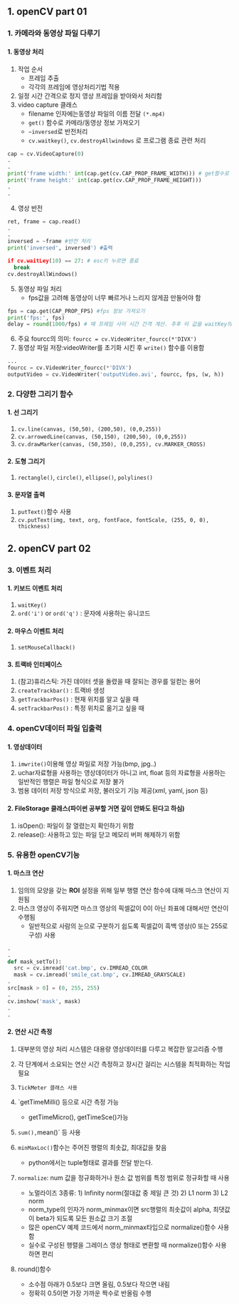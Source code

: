 ## 1. openCV part 01
### 1. 카메라와 동영상 파일 다루기
#### 1. 동영상 처리
  1. 작업 순서
      - 프레임 추출  
      - 각각의 프레임에 영상처리기법 적용  
  2. 일정 시간 간격으로 정지 영상 프레임을 받아와서 처리함
  3. video capture 클래스
      - filename 인자에는동영상 파일의 이름 전달 `(*.mp4)`
      - `get()` 함수로 카메라/동영상 정보 가져오기
      - `~inversed`로 반전처리
      - `cv.waitkey()`, `cv.destroyAllwindows` 로 프로그램 종료 관련 처리
```py
cap = cv.VideoCapture(0)
.
.
print('frame width:' int(cap.get(cv.CAP_PROP_FRAME_WIDTH))) # get함수로 영상 정보 가져오기
print('frame height:' int(cap.get(cv.CAP_PROP_FRAME_HEIGHT)))
.
.
```

  4. 영상 반전
```py
ret, frame = cap.read()
.
.
inversed = ~frame #반전 처리
print('inversed', inversed') #출력

if cv.waitLey(10) == 27: # esc키 누르면 종료
  break
cv.destroyAllWindows()
```

  5. 동영상 파일 처리
      - fps값을 고려해 동영상이 너무 빠르거나 느리지 않게끔 만들어야 함
```py
fps = cap.get(CAP_PROP_FPS) #fps 정보 가져오기
print('fps:', fps) 
delay = round(1000/fps) # 매 프레임 사이 시간 간격 계산. 추후 이 값을 waitKey의 인자로 사용하면 아주 굿
``` 

  6. 주요 fourcc의 의미: `fourcc = cv.VideoWriter_fourcc(*'DIVX')`
  7. 동영상 파일 저장:videoWriter를 초기화 시킨 후 `write()` 함수를 이용함
```py
...
fourcc = cv.VideoWriter_fourcc(*'DIVX')
outputVideo = cv.VideoWriter('outputVideo.avi', fourcc, fps, (w, h))
```

### 2. 다양한 그리기 함수
#### 1. 선 그리기
  1. `cv.line(canvas, (50,50), (200,50), (0,0,255))`
  2. `cv.arrowedLine(canvas, (50,150), (200,50), (0,0,255))`
  3. `cv.drawMarker(canvas, (50,350), (0,0,255), cv.MARKER_CROSS)`
#### 2. 도형 그리기
  1. `rectangle()`, `circle()`, `ellipse()`, `polylines()`
#### 3. 문자열 출력
  1. `putText()`함수 사용
  2. `cv.putText(img, text, org, fontFace, fontScale, (255, 0, 0), thickness)`

## 2. openCV part 02
### 3. 이벤트 처리
#### 1. 키보드 이벤트 처리
  1. `waitKey()`
  2. `ord('i')` or `ord('q')` : 문자에 사용하는 유니코드
#### 2. 마우스 이벤트 처리 
  1. `setMouseCallback()`
#### 3. 트랙바 인터페이스
  1. (참고)휴리스틱: 가진 데이터 셋을 돌렸을 때 잘되는 경우를 일컫는 용어
  2. `createTrackbar()` : 트랙바 생성
  3. `getTrackbarPos()` : 현재 위치를 알고 싶을 때
  4. `setTrackbarPos()` : 특정 위치로 옮기고 싶을 때

### 4. openCV데이터 파일 입출력

#### 1. 영상데이터
  1. `imwrite()`이용해 영상 파일로 저장 가능(bmp, jpg..)
  2. uchar자료형을 사용하는 영상데이터가 아니고 int, float 등의 자료형을 사용하는 일반적인 행렬은 파일 형식으로 저장 불가
  3. 범용 데이터 저장 방식으로 저장, 불러오기 기능 제공(xml, yaml, json 등)

#### 2. FileStorage 클래스(파이썬 공부할 거면 깊이 안봐도 된다고 하심) 
  1. isOpen(): 파일이 잘 열렸는지 확인하기 위함
  2. release(): 사용하고 있는 파일 닫고 메모리 버퍼 해제하기 위함


### 5. 유용한 openCV기능
#### 1. 마스크 연산
  1. 임의의 모양을 갖는 **ROI** 설정을 위해 일부 행렬 연산 함수에 대해 마스크 연산이 지원됨
  2. 마스크 영상이 주워지면 마스크 영상의 픽셀값이 0이 아닌 좌표에 대해서만 연산이 수행됨
      - 일반적으로 사람의 눈으로 구분하기 쉽도록 픽셀값이 흑백 영상(0 또는 255로 구성) 사용
```py
.
.
def mask_setTo():
  src = cv.imread('cat.bmp', cv.IMREAD_COLOR
  mask = cv.imread('smile_cat.bmp', cv.IMREAD_GRAYSCALE)
.  
src[mask > 0] = (0, 255, 255)
.
cv.imshow('mask', mask)
.
.
```

#### 2. 연산 시간 측정
  1. 대부분의 영상 처리 시스템은 대용량 영상데이터를 다루고 복잡한 알고리즘 수행
  2. 각 단계에서 소요되는 연산 시간 측정하고 장시간 걸리는 시스템을 최적화하는 작업 필요
  3. `TickMeter 클래스 사용`
  4. `getTimeMilli() 등으로 시간 측정 가능
      - getTimeMicro(), getTimeSce()가능
  5. `sum(),`mean()` 등 사용
  6. `minMaxLoc()`함수는 주어진 행렬의 최솟값, 최대값을 찾음
     - python에서는 tuple형태로 결과를 전달 받는다.
  7. `normalize`: num 값을 정규화하거나 원소 값 범위를 특정 범위로 정규화할 때 사용
      - 노멀라이즈 3종류: 1) Infinity norm(절대값 중 제일 큰 것) 2) L1 norm 3) L2 norm
      - norm_type의 인자가 norm_minmax이면 src행렬의 최솟값이 alpha, 최댓값이 beta가 되도록 모든 원소값 크기 조절
      - 많은 openCV 예제 코드에서 norm_minmax타입으로 normalize()함수 사용함
      - 실수로 구성된 행렬을 그레이스 영상 형태로 변환할 때 normalize()함수 사용하면 편리

  8. round()함수
      - 소수점 아래가 0.5보다 크면 올림, 0.5보다 작으면 내림
      - 정확히 0.5이면 가장 가까운 짝수로 반올림 수행
